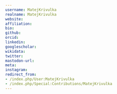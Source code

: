 ```yaml
---
username: MatejKrivulka
realname: MatejKrivulka
website: 
affiliation: 
bio: 
github: 
orcid: 
linkedin: 
googlescholar: 
wikidata: 
twitter: 
mastodon-url: 
meta:
instagram:
redirect_from:
- /index.php/User:MatejKrivulka
- /index.php/Special:Contributions/MatejKrivulka
---
```

